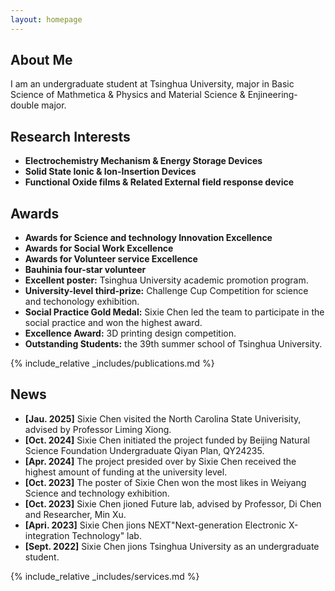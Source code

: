 ```yaml
---
layout: homepage
---
```


## About Me

I am an undergraduate student at Tsinghua University, major in Basic Science of Mathmetica & Physics and Material Science & Enjineering-double major. 

## Research Interests

- **Electrochemistry Mechanism & Energy Storage Devices** 
- **Solid State Ionic & Ion-Insertion Devices**
- **Functional Oxide films & Related External field response device**

## Awards

- **Awards for Science and technology Innovation Excellence**
- **Awards for Social Work Excellence**
- **Awards for Volunteer service Excellence**
- **Bauhinia four-star volunteer**
- **Excellent poster:** Tsinghua University academic promotion program.
- **University-level third-prize:** Challenge Cup Competition for science and techonology exhibition. 
- **Social Practice Gold Medal:** Sixie Chen led the team to participate in the social practice and won the highest award.
- **Excellence Award:** 3D printing design competition.
- **Outstanding Students:** the 39th summer school of Tsinghua University.

{% include_relative _includes/publications.md %}

## News

- **[Jau. 2025]** Sixie Chen visited the North Carolina State Univerisity, advised by Professor Liming Xiong.
- **[Oct. 2024]** Sixie Chen initiated the project funded by Beijing Natural Science Foundation Undergraduate Qiyan Plan, QY24235.
- **[Apr. 2024]** The project presided over by Sixie Chen received the highest amount of funding at the university level.
- **[Oct. 2023]** The poster of Sixie Chen won the most likes in Weiyang Science and technology exhibition.
- **[Oct. 2023]** Sixie Chen jioned Future lab, advised by Professor, Di Chen and Researcher, Min Xu. 
- **[Apri. 2023]** Sixie Chen jions NEXT"Next-generation Electronic X-integration Technology" lab.
- **[Sept. 2022]** Sixie Chen jions Tsinghua University as an undergraduate student.

{% include_relative _includes/services.md %}
